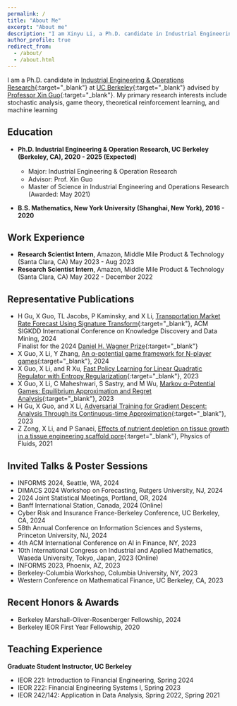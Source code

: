 ```yaml
---
permalink: /
title: "About Me"
excerpt: "About me"
description: "I am Xinyu Li, a Ph.D. candidate in Industrial Engineering & Operations Research at UC Berkeley. My primary research interests include stochastic control and games, theoretical reinforcement learning, and machine learning"
author_profile: true
redirect_from: 
  - /about/
  - /about.html
---
```


I am a Ph.D. candidate in [Industrial Engineering & Operations Research](https://ieor.berkeley.edu){:target="_blank"} at [UC Berkeley](https://www.berkeley.edu){:target="_blank"} advised by [Professor Xin Guo](https://xinguo.ieor.berkeley.edu/){:target="_blank"}. My primary research interests include stochastic analysis, game theory, theoretical reinforcement learning, and machine learning

## Education

- **Ph.D. Industrial Engineering & Operation Research, UC Berkeley (Berkeley, CA), 2020 - 2025 (Expected)**

    - Major: Industrial Engineering & Operation Research　　　　　　　 
    - Advisor: Prof. Xin Guo
    - Master of Science in Industrial Engineering and Operations Research (Awarded: May 2021)

- **B.S. Mathematics, New York University (Shanghai, New York), 2016 - 2020**

## Work Experience
- **Research Scientist Intern**, Amazon, Middle Mile Product & Technology (Santa Clara, CA)  May 2023 - Aug 2023 
- **Research Scientist Intern**, Amazon, Middle Mile Product & Technology (Santa Clara, CA)  May 2022 - December 2022


## Representative Publications
- H Gu, X Guo, TL Jacobs, P Kaminsky, and X Li, [Transportation Market Rate Forecast Using Signature Transform](https://arxiv.org/abs/2401.04857){:target="_blank"}, ACM SIGKDD International Conference on Knowledge Discovery and Data Mining, 2024 <br>
 Finalist for the 2024 [Daniel H. Wagner Prize](https://www.informs.org/Recognizing-Excellence/INFORMS-Prizes/Daniel-H.-Wagner-Prize-for-Excellence-in-the-Practice-of-Advanced-Analytics-and-Operations-Research){:target="_blank"}
- X Guo, X Li, Y Zhang, [An α-potential game framework for N-player games](https://arxiv.org/abs/2403.16962){:target="_blank"}, 2024
- X Guo, X Li, and R Xu, [Fast Policy Learning for Linear Quadratic Regulator with Entropy Regularization](https://arxiv.org/abs/2311.14168){:target="_blank"}, 2023
- X Guo, X Li, C Maheshwari, S Sastry, and M Wu, [Markov α-Potential Games: Equilibrium Approximation and Regret Analysis](https://arxiv.org/abs/2305.12553){:target="_blank"}, 2023
- H Gu, X Guo, and X Li, [Adversarial Training for Gradient Descent: Analysis Through its Continuous-time Approximation](https://arxiv.org/abs/2105.08037){:target="_blank"}, 2023
- Z Zong, X Li, and P Sanaei, [Effects of nutrient depletion on tissue growth in a tissue engineering scaffold pore](https://aip.scitation.org/doi/10.1063/5.0071171){:target="_blank"}, Physics of Fluids, 2021

## Invited Talks & Poster Sessions
- INFORMS 2024, Seattle, WA, 2024
- DIMACS 2024 Workshop on Forecasting, Rutgers University, NJ, 2024
-  2024 Joint Statistical Meetings, Portland, OR, 2024
- Banff International Station, Canada, 2024 (Online)
- Cyber Risk and Insurance France-Berkeley Conference, UC Berkeley, CA, 2024
- 58th Annual Conference on Information Sciences and Systems, Princeton University, NJ, 2024
- 4th ACM International Conference on AI in Finance, NY, 2023
- 10th International Congress on Industrial and Applied Mathematics, Waseda University, Tokyo, Japan, 2023 (Online)
- INFORMS 2023, Phoenix, AZ, 2023
- Berkeley-Columbia Workshop, Columbia University, NY, 2023
- Western Conference on Mathematical Finance, UC Berkeley, CA, 2023

## Recent Honors & Awards
- Berkeley Marshall-Oliver-Rosenberger Fellowship, 2024
- Berkeley IEOR First Year Fellowship, 2020


## Teaching Experience
**Graduate Student Instructor, UC Berkeley**
- IEOR 221: Introduction to Financial Engineering, Spring 2024
- IEOR 222: Financial Engineering Systems I, Spring 2023
- IEOR 242/142: Application in Data Analysis, Spring 2022, Spring 2021




